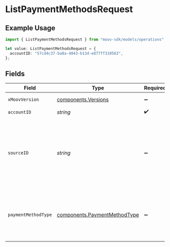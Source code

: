 # ListPaymentMethodsRequest

## Example Usage

```typescript
import { ListPaymentMethodsRequest } from "moov-sdk/models/operations";

let value: ListPaymentMethodsRequest = {
  accountID: "57cd4c37-ba8a-4043-b13d-e877ff310563",
};
```

## Fields

| Field                                                                                                                                                                                                                                                                                       | Type                                                                                                                                                                                                                                                                                        | Required                                                                                                                                                                                                                                                                                    | Description                                                                                                                                                                                                                                                                                 |
| ------------------------------------------------------------------------------------------------------------------------------------------------------------------------------------------------------------------------------------------------------------------------------------------- | ------------------------------------------------------------------------------------------------------------------------------------------------------------------------------------------------------------------------------------------------------------------------------------------- | ------------------------------------------------------------------------------------------------------------------------------------------------------------------------------------------------------------------------------------------------------------------------------------------- | ------------------------------------------------------------------------------------------------------------------------------------------------------------------------------------------------------------------------------------------------------------------------------------------- |
| `xMoovVersion`                                                                                                                                                                                                                                                                              | [components.Versions](../../models/components/versions.md)                                                                                                                                                                                                                                  | :heavy_minus_sign:                                                                                                                                                                                                                                                                          | Specify an API version.                                                                                                                                                                                                                                                                     |
| `accountID`                                                                                                                                                                                                                                                                                 | *string*                                                                                                                                                                                                                                                                                    | :heavy_check_mark:                                                                                                                                                                                                                                                                          | N/A                                                                                                                                                                                                                                                                                         |
| `sourceID`                                                                                                                                                                                                                                                                                  | *string*                                                                                                                                                                                                                                                                                    | :heavy_minus_sign:                                                                                                                                                                                                                                                                          | Optional parameter to filter the account's payment methods by source ID. A source ID can be a [walletID](https://docs.moov.io/api/sources/wallets/list/), [cardID](https://docs.moov.io/api/sources/cards/list/), or [bankAccountID](https://docs.moov.io/api/sources/bank-accounts/list/). |
| `paymentMethodType`                                                                                                                                                                                                                                                                         | [components.PaymentMethodType](../../models/components/paymentmethodtype.md)                                                                                                                                                                                                                | :heavy_minus_sign:                                                                                                                                                                                                                                                                          | Optional parameter to filter the account's payment methods by payment method type.                                                                                                                                                                                                          |